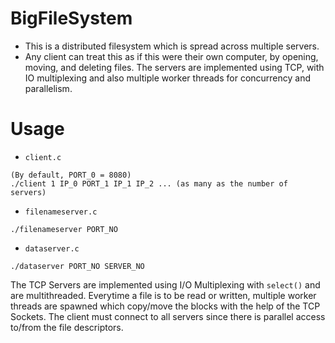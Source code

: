 # BigFileSystem
* This is a distributed filesystem which is spread across multiple servers.
* Any client can treat this as if this were their own computer, by opening, moving, and deleting files. The servers are implemented using TCP, with IO multiplexing and also multiple worker threads for concurrency and parallelism.

# Usage
* `client.c`
```
(By default, PORT_0 = 8080)
./client 1 IP_0 PORT_1 IP_1 IP_2 ... (as many as the number of servers)
```

* `filenameserver.c`
```
./filenameserver PORT_NO
```

* `dataserver.c`
```
./dataserver PORT_NO SERVER_NO
```

The TCP Servers are implemented using I/O Multiplexing with `select()` and are multithreaded. Everytime a file is to be read or written, multiple worker threads are spawned which copy/move the blocks with the help of the TCP Sockets. The client must connect to all servers since there is parallel access to/from the file descriptors.
